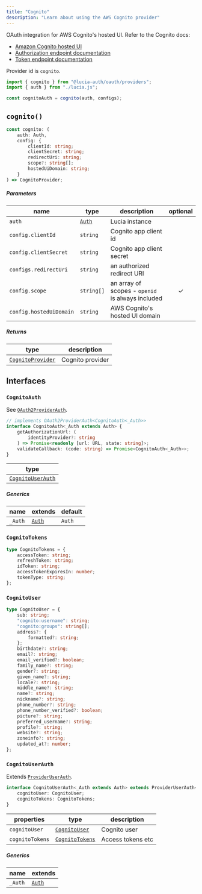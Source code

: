 ```yaml
---
title: "Cognito"
description: "Learn about using the AWS Cognito provider"
---
```


OAuth integration for AWS Cognito's hosted UI. Refer to the Cognito docs:

- [Amazon Cognito hosted UI](https://docs.aws.amazon.com/cognito/latest/developerguide/cognito-user-pools-app-integration.html)
- [Authorization endpoint documentation](https://docs.aws.amazon.com/cognito/latest/developerguide/authorization-endpoint.html)
- [Token endpoint documentation](https://docs.aws.amazon.com/cognito/latest/developerguide/token-endpoint.html)

Provider id is `cognito`.

```ts
import { cognito } from "@lucia-auth/oauth/providers";
import { auth } from "./lucia.js";

const cognitoAuth = cognito(auth, configs);
```

## `cognito()`

```ts
const cognito: (
	auth: Auth,
	config: {
		clientId: string;
		clientSecret: string;
		redirectUri: string;
		scope?: string[];
		hostedUiDomain: string;
	}
) => CognitoProvider;
```

##### Parameters

| name                    | type                                       | description                                      | optional |
| ----------------------- | ------------------------------------------ | ------------------------------------------------ | :------: |
| `auth`                  | [`Auth`](/reference/lucia/interfaces/auth) | Lucia instance                                   |          |
| `config.clientId`       | `string`                                   | Cognito app client id                            |          |
| `config.clientSecret`   | `string`                                   | Cognito app client secret                        |          |
| `configs.redirectUri`   | `string`                                   | an authorized redirect URI                       |          |
| `config.scope`          | `string[]`                                 | an array of scopes - `openid` is always included |    ✓     |
| `config.hostedUiDomain` | `string`                                   | AWS Cognito's hosted UI domain                   |          |

##### Returns

| type                                  | description      |
| ------------------------------------- | ---------------- |
| [`CognitoProvider`](#cognitoprovider) | Cognito provider |

## Interfaces

### `CognitoAuth`

See [`OAuth2ProviderAuth`](/reference/oauth/interfaces/oauth2providerauth).

```ts
// implements OAuth2ProviderAuth<CognitoAuth<_Auth>>
interface CognitoAuth<_Auth extends Auth> {
	getAuthorizationUrl: (
		identityProvider?: string
	) => Promise<readonly [url: URL, state: string]>;
	validateCallback: (code: string) => Promise<CognitoAuth<_Auth>>;
}
```

| type                                  |
| ------------------------------------- |
| [`CognitoUserAuth`](#cognitouserauth) |

##### Generics

| name    | extends    | default |
| ------- | ---------- | ------- |
| `_Auth` | [`Auth`]() | `Auth`  |

### `CognitoTokens`

```ts
type CognitoTokens = {
	accessToken: string;
	refreshToken: string;
	idToken: string;
	accessTokenExpiresIn: number;
	tokenType: string;
};
```

### `CognitoUser`

```ts
type CognitoUser = {
	sub: string;
	"cognito:username": string;
	"cognito:groups": string[];
	address?: {
		formatted?: string;
	};
	birthdate?: string;
	email?: string;
	email_verified?: boolean;
	family_name?: string;
	gender?: string;
	given_name?: string;
	locale?: string;
	middle_name?: string;
	name?: string;
	nickname?: string;
	phone_number?: string;
	phone_number_verified?: boolean;
	picture?: string;
	preferred_username?: string;
	profile?: string;
	website?: string;
	zoneinfo?: string;
	updated_at?: number;
};
```

### `CognitoUserAuth`

Extends [`ProviderUserAuth`](/reference/oauth/interfaces/provideruserauth).

```ts
interface CognitoUserAuth<_Auth extends Auth> extends ProviderUserAuth<_Auth> {
	cognitoUser: CognitoUser;
	cognitoTokens: CognitoTokens;
}
```

| properties      | type                              | description       |
| --------------- | --------------------------------- | ----------------- |
| `cognitoUser`   | [`CognitoUser`](#cognitouser)     | Cognito user      |
| `cognitoTokens` | [`CognitoTokens`](#cognitotokens) | Access tokens etc |

##### Generics

| name    | extends    |
| ------- | ---------- |
| `_Auth` | [`Auth`]() |
